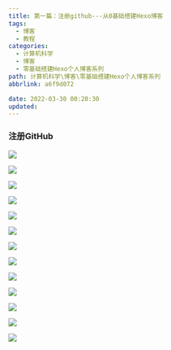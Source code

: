 ```yaml
---
title: 第一篇：注册github---从0基础搭建Hexo博客
tags:
  - 博客
  - 教程
categories:
  - 计算机科学
  - 博客
  - 零基础搭建Hexo个人博客系列
path: 计算机科学\博客\零基础搭建Hexo个人博客系列
abbrlink: a6f9d072

date: 2022-03-30 00:20:30
updated: 
---
```


### 注册GitHub

![](https://s2.loli.net/2022/03/30/BULpyk6thPbgJCD.jpg)

![](https://s2.loli.net/2022/03/30/fo8wzF7dvqNHaB4.jpg)

![](https://s2.loli.net/2022/03/30/aXwyhW3KM8cxYCb.jpg)

![](https://s2.loli.net/2022/03/30/RN62GDFVQU1YKB3.jpg)

![](https://s2.loli.net/2022/03/30/JzFGeTjb7BHKSQD.jpg)

![](https://s2.loli.net/2022/03/30/48GA7g1N2VacpJl.jpg)

![](https://s2.loli.net/2022/03/30/uN8PBgwFWOlApfU.jpg)

![](https://s2.loli.net/2022/03/30/shHQtoZVwcPrz2I.jpg)

![](https://s2.loli.net/2022/03/30/aZSU1FnDumqY2M7.jpg)

![](https://s2.loli.net/2022/03/30/PhUtuCQNlLHXAdG.jpg)

![](https://s2.loli.net/2022/03/30/pk9Gyi28uTFrXZY.jpg)

![](https://s2.loli.net/2022/03/30/8tjJkrGRb3NBsEW.jpg)

![](https://s2.loli.net/2022/03/30/FVivdNY8BLUfcSR.jpg)
